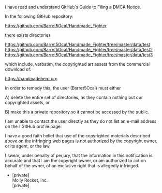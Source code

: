I have read and understand GitHub's Guide to Filing a DMCA Notice.

In the following GitHub repository:

https://github.com/Barret5Ocal/Handmade_Fighter

there exists directories

https://github.com/Barret5Ocal/Handmade_Fighter/tree/master/data/test  
https://github.com/Barret5Ocal/Handmade_Fighter/tree/master/data/test2  
https://github.com/Barret5Ocal/Handmade_Fighter/tree/master/data/test3  

which include, verbatim, the copyrighted art assets from the
commercial download of:

https://handmadehero.org

In order to remedy this, the user (Barret5Ocal) must either

A) delete the entire set of directories, as they contain nothing but our
copyrighted assets, or

B) make this a private repository so it cannot be accessed by the public.

I am unable to contact the user directly as they do not list an e-mail
address on their GitHub profile page.

I have a good faith belief that use of the copyrighted materials
described above on the infringing web pages is not authorized by the
copyright owner, or its agent, or the law.

I swear, under penalty of perjury, that the information in this
notification is accurate and that I am the copyright owner, or am
authorized to act on behalf of the owner, of an exclusive right that
is allegedly infringed.

- [private]  
Molly Rocket, Inc.  
[private]
